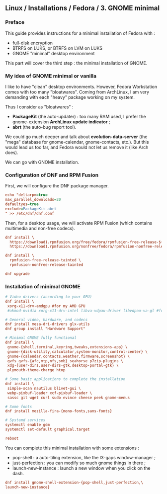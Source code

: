 ## Linux / Installations / Fedora / 3. GNOME minimal

### Preface

This guide provides instructions for a minimal installation of Fedora with :
- full-disk encryption
- BTRFS on LUKS, or BTRFS on LVM on LUKS
- GNOME "minimal" desktop environment

This part will cover the third step : the minimal installation of GNOME.

### My idea of GNOME minimal or vanilla

I like to have "clean" desktop environments. However, Fedora Workstation comes with too many "bloatwares".
Coming from ArchLinux, I am very demanding with each "heavy" package working on my system.

Thus I consider as "bloatwares" :
- **PackageKit** (the auto-updater) : too many RAM used, I prefer the gnome-extension **ArchLinux update indicator** ;
- **abrt** (the auto-bug report tool).

We could go much deeper and talk about **evolution-data-server** (the "mega" database for gnome-calendar, gnome-contacts, etc.).
But this would lead us too far, and Fedora would not let us remove it (like Arch does).

We can go with GNOME installation.

### Configuration of DNF and RPM Fusion

First, we will configure the DNF package manager.

```ini
echo "deltarpm=true
max_parallel_downloads=20
defaultyes=true 
exclude=PackageKit abrt
" >> /etc/dnf/dnf.conf
```
Then, for a desktop usage, we will activate RPM Fusion (which contains multimedia and non-free codecs).

```ini
dnf install \
  https://download1.rpmfusion.org/free/fedora/rpmfusion-free-release-$(rpm -E %fedora).noarch.rpm \
  https://download1.rpmfusion.org/nonfree/fedora/rpmfusion-nonfree-release-$(rpm -E %fedora).noarch.rpm

dnf install \
  rpmfusion-free-release-tainted \
  rpmfusion-nonfree-release-tainted

dnf upgrade
```

### Installation of minimal GNOME
```ini
# Video drivers (according to your GPU)
dnf install \
 xorg-x11-drv-amdgpu #for my AMD GPU
 #akmod-nvidia xorg-x11-drv-intel libva-vdpau-driver libvdpau-va-gl #for nvidia card

# General video, hardware, and codecs
dnf install mesa-dri-drivers glx-utils
dnf group install "Hardware Support"

# Minimal GNOME fully functional
dnf install \
 gnome-{shell,terminal,keyring,tweaks,extensions-app} \
 gnome-{disk-utility,calculator,system-monitor,control-center} \
 gnome-{calendar,contacts,weather,firmware,screenshot} \
 gvfs gvfs-{afc,mtp,nfs,smb} seahorse p7zip-plugins \
 xdg-{user-dirs,user-dirs-gtk,desktop-portal-gtk} \
 plymouth-theme-charge htop

# Some basic applications to complete the installation
dnf install \
 simple-scan nautilus blivet-gui \
 webp-pixbuf-loader xcf-pixbuf-loader \
 sassc git wget curl sudo evince cheese peek gnome-menus

# Some fonts
dnf install mozilla-fira-{mono-fonts,sans-fonts}

# Systemd services
systemctl enable gdm
systemctl set-default graphical.target

reboot
```

You can complete this minimal installation with some extensions :
- pop-shell : a auto-tiling extension, like the I3-gaps window-manager ;
- just-perfection : you can modify so much gnome things in there ;
- launch-new-instance : launch a new window when you click on the dash.

```ini
dnf install gnome-shell-extension-{pop-shell,just-perfection,\
launch-new-instance}
```
